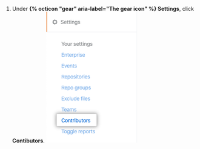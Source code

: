 1. Under **{% octicon "gear" aria-label="The gear icon" %} Settings**, click **Contibutors**. ![Contributors tab](/assets/images/help/insights/contributors-tab.png)
